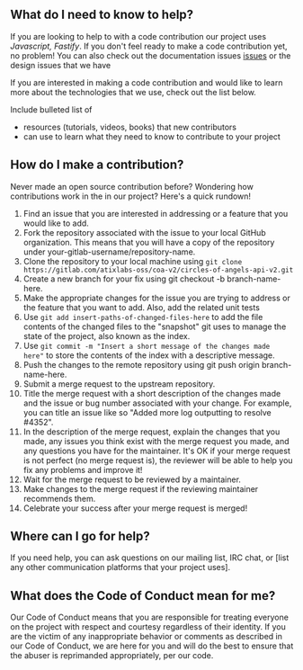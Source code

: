 ## What do I need to know to help?

If you are looking to help to with a code contribution our project uses _Javascript, Fastify_. If you don't feel ready to make a code contribution yet, no problem! You can also check out the documentation issues [issues](https://gitlab.com/atixlabs-oss/coa-v2/circles-of-angels-api-v2/-/issues) or the design issues that we have

If you are interested in making a code contribution and would like to learn more about the technologies that we use, check out the list below.

Include bulleted list of

- resources (tutorials, videos, books) that new contributors
- can use to learn what they need to know to contribute to your project

## How do I make a contribution?

Never made an open source contribution before? Wondering how contributions work in the in our project? Here's a quick rundown!

1.  Find an issue that you are interested in addressing or a feature that you would like to add.
2.  Fork the repository associated with the issue to your local GitHub organization. This means that you will have a copy of the repository under your-gitlab-username/repository-name.
3.  Clone the repository to your local machine using `git clone https://gitlab.com/atixlabs-oss/coa-v2/circles-of-angels-api-v2.git`
4.  Create a new branch for your fix using git checkout -b branch-name-here.
5.  Make the appropriate changes for the issue you are trying to address or the feature that you want to add. Also, add the related unit tests
6.  Use `git add insert-paths-of-changed-files-here` to add the file contents of the changed files to the "snapshot" git uses to manage the state of the project, also known as the index.
7.  Use `git commit -m "Insert a short message of the changes made here"` to store the contents of the index with a descriptive message.
8.  Push the changes to the remote repository using git push origin branch-name-here.
9.  Submit a merge request to the upstream repository.
10. Title the merge request with a short description of the changes made and the issue or bug number associated with your change. For example, you can title an issue like so "Added more log outputting to resolve #4352".
11. In the description of the merge request, explain the changes that you made, any issues you think exist with the merge request you made, and any questions you have for the maintainer. It's OK if your merge request is not perfect (no merge request is), the reviewer will be able to help you fix any problems and improve it!
12. Wait for the merge request to be reviewed by a maintainer.
13. Make changes to the merge request if the reviewing maintainer recommends them.
14. Celebrate your success after your merge request is merged!

## Where can I go for help?

If you need help, you can ask questions on our mailing list, IRC chat, or [list any other communication platforms that your project uses].

## What does the Code of Conduct mean for me?

Our Code of Conduct means that you are responsible for treating everyone on the project with respect and courtesy regardless of their identity. If you are the victim of any inappropriate behavior or comments as described in our Code of Conduct, we are here for you and will do the best to ensure that the abuser is reprimanded appropriately, per our code.
